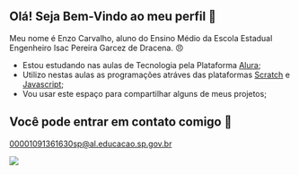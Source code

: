 ## Olá! Seja Bem-Vindo ao meu perfil 👋
Meu nome é Enzo Carvalho, aluno do Ensino Médio da Escola Estadual Engenheiro Isac Pereira Garcez de Dracena. 😠

- Estou estudando nas aulas de Tecnologia pela Plataforma [Alura](https://www.alura.com.br);
- Utilizo nestas aulas as programações atráves das plataformas [Scratch](https://scratch.mit.edu/) e [Javascript](https://editor.p5js.org/);
- Vou usar este espaço para compartilhar alguns de meus projetos;

## Você pode entrar em contato comigo 📧

00001091361630sp@al.educacao.sp.gov.br

![](https://media.tenor.com/791t3AVlJ9EAAAAM/archie-archiemalone.gif)


